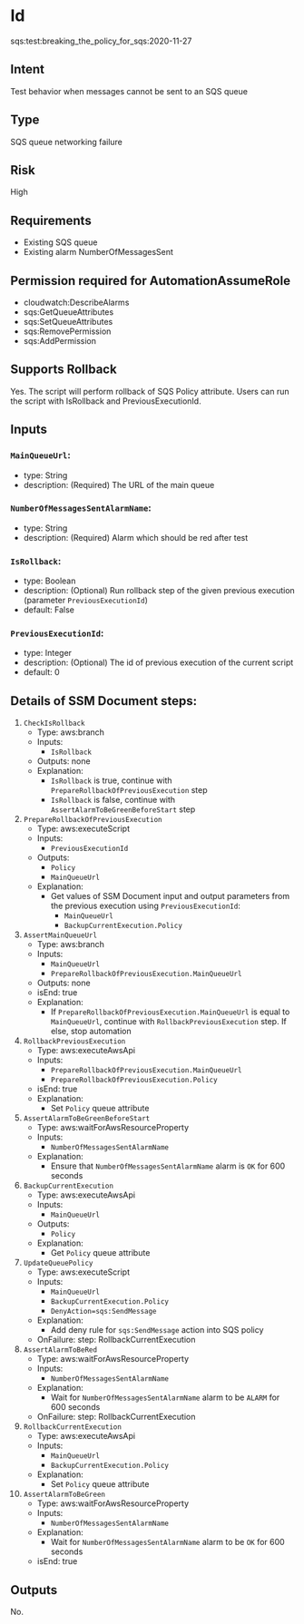 # Id
sqs:test:breaking_the_policy_for_sqs:2020-11-27

## Intent
Test behavior when messages cannot be sent to an SQS queue

## Type
SQS queue networking failure

## Risk
High

## Requirements
* Existing SQS queue
* Existing alarm NumberOfMessagesSent

## Permission required for AutomationAssumeRole
* cloudwatch:DescribeAlarms
* sqs:GetQueueAttributes
* sqs:SetQueueAttributes
* sqs:RemovePermission
* sqs:AddPermission

## Supports Rollback

Yes. The script will perform rollback of SQS Policy attribute. Users can run the script with IsRollback and PreviousExecutionId.

## Inputs

### `MainQueueUrl`:
* type: String
* description: (Required) The URL of the main queue

### `NumberOfMessagesSentAlarmName`:
* type: String
* description: (Required) Alarm which should be red after test

### `IsRollback`:
* type: Boolean
* description: (Optional) Run rollback step of the given previous execution (parameter `PreviousExecutionId`)
* default: False

### `PreviousExecutionId`:
* type: Integer
* description: (Optional) The id of previous execution of the current script
* default: 0

## Details of SSM Document steps:
1. `CheckIsRollback`
    * Type: aws:branch
    * Inputs:
        * `IsRollback`
    * Outputs: none
    * Explanation:
        * `IsRollback` is true, continue with `PrepareRollbackOfPreviousExecution` step
        * `IsRollback` is false, continue with `AssertAlarmToBeGreenBeforeStart` step
1. `PrepareRollbackOfPreviousExecution`
    * Type: aws:executeScript
    * Inputs:
        * `PreviousExecutionId`
    * Outputs:
        * `Policy`
        * `MainQueueUrl`
    * Explanation:
        * Get values of SSM Document input and output parameters from the previous execution using `PreviousExecutionId`:
            * `MainQueueUrl`
            * `BackupCurrentExecution.Policy`
1. `AssertMainQueueUrl`
    * Type: aws:branch
    * Inputs:
        * `MainQueueUrl`
        * `PrepareRollbackOfPreviousExecution.MainQueueUrl`
    * Outputs: none
    * isEnd: true
    * Explanation:
        * If `PrepareRollbackOfPreviousExecution.MainQueueUrl` is equal to `MainQueueUrl`, continue with `RollbackPreviousExecution` step. If else, stop automation
1. `RollbackPreviousExecution`
    * Type: aws:executeAwsApi
    * Inputs:
        * `PrepareRollbackOfPreviousExecution.MainQueueUrl`
        * `PrepareRollbackOfPreviousExecution.Policy`
    * isEnd: true
    * Explanation:
        * Set `Policy` queue attribute
1. `AssertAlarmToBeGreenBeforeStart`
    * Type: aws:waitForAwsResourceProperty
    * Inputs:
        * `NumberOfMessagesSentAlarmName`
    * Explanation:
        * Ensure that `NumberOfMessagesSentAlarmName` alarm is `OK` for 600 seconds
1. `BackupCurrentExecution`
    * Type: aws:executeAwsApi
    * Inputs:
        * `MainQueueUrl`
    * Outputs:
        * `Policy`
    * Explanation:
        * Get `Policy` queue attribute
1. `UpdateQueuePolicy`
    * Type: aws:executeScript
    * Inputs:
        * `MainQueueUrl`
        * `BackupCurrentExecution.Policy`
        * `DenyAction=sqs:SendMessage`
    * Explanation:
        * Add deny rule for `sqs:SendMessage` action into SQS policy
    * OnFailure: step: RollbackCurrentExecution
1. `AssertAlarmToBeRed`
    * Type: aws:waitForAwsResourceProperty
    * Inputs:
        * `NumberOfMessagesSentAlarmName`
    * Explanation:
        * Wait for `NumberOfMessagesSentAlarmName` alarm to be `ALARM` for 600 seconds
    * OnFailure: step: RollbackCurrentExecution
1. `RollbackCurrentExecution`
    * Type: aws:executeAwsApi
    * Inputs:
        * `MainQueueUrl`
        * `BackupCurrentExecution.Policy`
    * Explanation:
        * Set `Policy` queue attribute 
1. `AssertAlarmToBeGreen`
    * Type: aws:waitForAwsResourceProperty
    * Inputs:
        * `NumberOfMessagesSentAlarmName`
    * Explanation:
        * Wait for `NumberOfMessagesSentAlarmName` alarm to be `OK` for 600 seconds
    * isEnd: true

## Outputs

No.


